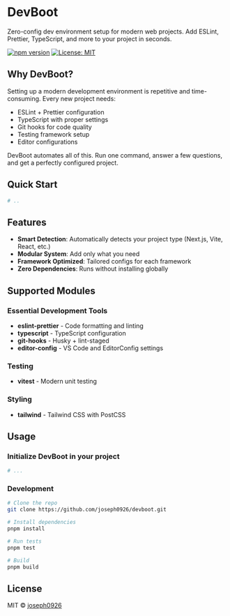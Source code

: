 # DevBoot

Zero-config dev environment setup for modern web projects. Add ESLint, Prettier, TypeScript, and more to your project in seconds.

[![npm version](https://img.shields.io/npm/v/devboot.svg)](https://www.npmjs.com/package/devboot)
[![License: MIT](https://img.shields.io/badge/License-MIT-yellow.svg)](https://opensource.org/licenses/MIT)

## Why DevBoot?

Setting up a modern development environment is repetitive and time-consuming. Every new project needs:

- ESLint + Prettier configuration
- TypeScript with proper settings
- Git hooks for code quality
- Testing framework setup
- Editor configurations

DevBoot automates all of this. Run one command, answer a few questions, and get a perfectly configured project.

## Quick Start

```bash
# ..
```

## Features

- **Smart Detection**: Automatically detects your project type (Next.js, Vite, React, etc.)
- **Modular System**: Add only what you need
- **Framework Optimized**: Tailored configs for each framework
- **Zero Dependencies**: Runs without installing globally

## Supported Modules

### Essential Development Tools

- **eslint-prettier** - Code formatting and linting
- **typescript** - TypeScript configuration
- **git-hooks** - Husky + lint-staged
- **editor-config** - VS Code and EditorConfig settings

### Testing

- **vitest** - Modern unit testing

### Styling

- **tailwind** - Tailwind CSS with PostCSS

## Usage

### Initialize DevBoot in your project

```bash
# ...
```

### Development

```bash
# Clone the repo
git clone https://github.com/joseph0926/devboot.git

# Install dependencies
pnpm install

# Run tests
pnpm test

# Build
pnpm build
```

## License

MIT © [joseph0926](https://github.com/joseph0926/devboot/LICENCE)

